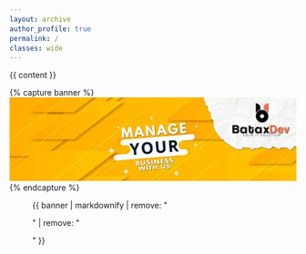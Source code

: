 ```yaml
---
layout: archive
author_profile: true
permalink: /
classes: wide
---
```


{{ content }}

{% capture banner %}
  [![Foo](/assets/images/banner.jpg)](/services)
{% endcapture %}

<figure>
  {{ banner | markdownify | remove: "<p>" | remove: "</p>" }}
</figure>


